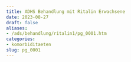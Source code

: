 ```yaml
---
title: ADHS Behandlung mit Ritalin Erwachsene
date: 2023-08-27
draft: false
aliases:
- /ads/behandlung/ritalin1/pg_0001.htm
categories:
- komorbiditaeten
slug: pg_0001
---
```

